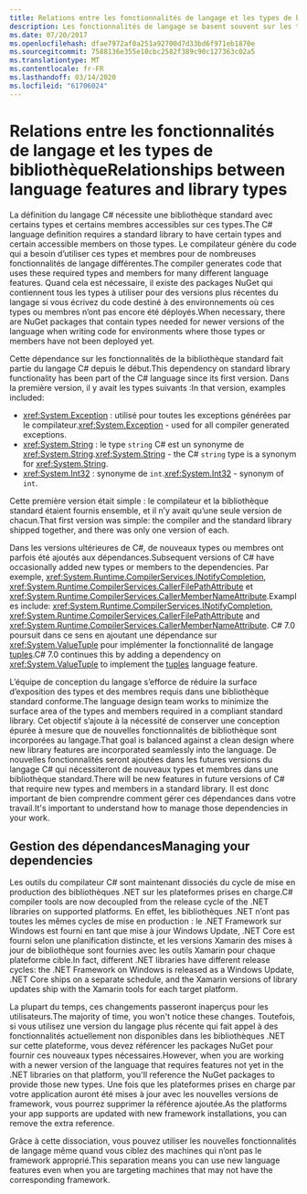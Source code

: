 ```yaml
---
title: Relations entre les fonctionnalités de langage et les types de bibliothèque | Microsoft Docs
description: Les fonctionnalités de langage se basent souvent sur les types de bibliothèque pour l’implémentation. Vous devez donc bien comprendre ces relations.
ms.date: 07/20/2017
ms.openlocfilehash: dfae7972af0a251a92700d7d33bd6f971eb1870e
ms.sourcegitcommit: 7588136e355e10cbc2582f389c90c127363c02a5
ms.translationtype: MT
ms.contentlocale: fr-FR
ms.lasthandoff: 03/14/2020
ms.locfileid: "61706024"
---
```

# <a name="relationships-between-language-features-and-library-types"></a><span data-ttu-id="0f746-104">Relations entre les fonctionnalités de langage et les types de bibliothèque</span><span class="sxs-lookup"><span data-stu-id="0f746-104">Relationships between language features and library types</span></span>

<span data-ttu-id="0f746-105">La définition du langage C# nécessite une bibliothèque standard avec certains types et certains membres accessibles sur ces types.</span><span class="sxs-lookup"><span data-stu-id="0f746-105">The C# language definition requires a standard library to have certain types and certain accessible members on those types.</span></span> <span data-ttu-id="0f746-106">Le compilateur génère du code qui a besoin d’utiliser ces types et membres pour de nombreuses fonctionnalités de langage différentes.</span><span class="sxs-lookup"><span data-stu-id="0f746-106">The compiler generates code that uses these required types and members for many different language features.</span></span> <span data-ttu-id="0f746-107">Quand cela est nécessaire, il existe des packages NuGet qui contiennent tous les types à utiliser pour des versions plus récentes du langage si vous écrivez du code destiné à des environnements où ces types ou membres n’ont pas encore été déployés.</span><span class="sxs-lookup"><span data-stu-id="0f746-107">When necessary, there are NuGet packages that contain types needed for newer versions of the language when writing code for environments where those types or members have not been deployed yet.</span></span>

<span data-ttu-id="0f746-108">Cette dépendance sur les fonctionnalités de la bibliothèque standard fait partie du langage C# depuis le début.</span><span class="sxs-lookup"><span data-stu-id="0f746-108">This dependency on standard library functionality has been part of the C# language since its first version.</span></span> <span data-ttu-id="0f746-109">Dans la première version, il y avait les types suivants :</span><span class="sxs-lookup"><span data-stu-id="0f746-109">In that version, examples included:</span></span>

* <span data-ttu-id="0f746-110"><xref:System.Exception> : utilisé pour toutes les exceptions générées par le compilateur.</span><span class="sxs-lookup"><span data-stu-id="0f746-110"><xref:System.Exception> - used for all compiler generated exceptions.</span></span>
* <span data-ttu-id="0f746-111"><xref:System.String> : le type `string` C# est un synonyme de <xref:System.String>.</span><span class="sxs-lookup"><span data-stu-id="0f746-111"><xref:System.String> - the C# `string` type is a synonym for <xref:System.String>.</span></span>
* <span data-ttu-id="0f746-112"><xref:System.Int32> : synonyme de `int`.</span><span class="sxs-lookup"><span data-stu-id="0f746-112"><xref:System.Int32> - synonym of `int`.</span></span>

<span data-ttu-id="0f746-113">Cette première version était simple : le compilateur et la bibliothèque standard étaient fournis ensemble, et il n’y avait qu’une seule version de chacun.</span><span class="sxs-lookup"><span data-stu-id="0f746-113">That first version was simple: the compiler and the standard library shipped together, and there was only one version of each.</span></span>

<span data-ttu-id="0f746-114">Dans les versions ultérieures de C#, de nouveaux types ou membres ont parfois été ajoutés aux dépendances.</span><span class="sxs-lookup"><span data-stu-id="0f746-114">Subsequent versions of C# have occasionally added new types or members to the dependencies.</span></span> <span data-ttu-id="0f746-115">Par exemple, <xref:System.Runtime.CompilerServices.INotifyCompletion>, <xref:System.Runtime.CompilerServices.CallerFilePathAttribute> et <xref:System.Runtime.CompilerServices.CallerMemberNameAttribute>.</span><span class="sxs-lookup"><span data-stu-id="0f746-115">Examples include: <xref:System.Runtime.CompilerServices.INotifyCompletion>, <xref:System.Runtime.CompilerServices.CallerFilePathAttribute> and <xref:System.Runtime.CompilerServices.CallerMemberNameAttribute>.</span></span> <span data-ttu-id="0f746-116">C# 7.0 poursuit dans ce sens en ajoutant une dépendance sur <xref:System.ValueTuple> pour implémenter la fonctionnalité de langage [tuples](../tuples.md).</span><span class="sxs-lookup"><span data-stu-id="0f746-116">C# 7.0 continues this by adding a dependency on <xref:System.ValueTuple> to implement the [tuples](../tuples.md) language feature.</span></span>

<span data-ttu-id="0f746-117">L’équipe de conception du langage s’efforce de réduire la surface d’exposition des types et des membres requis dans une bibliothèque standard conforme.</span><span class="sxs-lookup"><span data-stu-id="0f746-117">The language design team works to minimize the surface area of the types and members required in a compliant standard library.</span></span> <span data-ttu-id="0f746-118">Cet objectif s’ajoute à la nécessité de conserver une conception épurée à mesure que de nouvelles fonctionnalités de bibliothèque sont incorporées au langage.</span><span class="sxs-lookup"><span data-stu-id="0f746-118">That goal is balanced against a clean design where new library features are incorporated seamlessly into the language.</span></span> <span data-ttu-id="0f746-119">De nouvelles fonctionnalités seront ajoutées dans les futures versions du langage C# qui nécessiteront de nouveaux types et membres dans une bibliothèque standard.</span><span class="sxs-lookup"><span data-stu-id="0f746-119">There will be new features in future versions of C# that require new types and members in a standard library.</span></span> <span data-ttu-id="0f746-120">Il est donc important de bien comprendre comment gérer ces dépendances dans votre travail.</span><span class="sxs-lookup"><span data-stu-id="0f746-120">It's important to understand how to manage those dependencies in your work.</span></span>

## <a name="managing-your-dependencies"></a><span data-ttu-id="0f746-121">Gestion des dépendances</span><span class="sxs-lookup"><span data-stu-id="0f746-121">Managing your dependencies</span></span>

<span data-ttu-id="0f746-122">Les outils du compilateur C# sont maintenant dissociés du cycle de mise en production des bibliothèques .NET sur les plateformes prises en charge.</span><span class="sxs-lookup"><span data-stu-id="0f746-122">C# compiler tools are now decoupled from the release cycle of the .NET libraries on supported platforms.</span></span> <span data-ttu-id="0f746-123">En effet, les bibliothèques .NET n’ont pas toutes les mêmes cycles de mise en production : le .NET Framework sur Windows est fourni en tant que mise à jour Windows Update, .NET Core est fourni selon une planification distincte, et les versions Xamarin des mises à jour de bibliothèque sont fournies avec les outils Xamarin pour chaque plateforme cible.</span><span class="sxs-lookup"><span data-stu-id="0f746-123">In fact, different .NET libraries have different release cycles: the .NET Framework on Windows is released as a Windows Update, .NET Core ships on a separate schedule, and the Xamarin versions of library updates ship with the Xamarin tools for each target platform.</span></span>

<span data-ttu-id="0f746-124">La plupart du temps, ces changements passeront inaperçus pour les utilisateurs.</span><span class="sxs-lookup"><span data-stu-id="0f746-124">The majority of time, you won't notice these changes.</span></span> <span data-ttu-id="0f746-125">Toutefois, si vous utilisez une version du langage plus récente qui fait appel à des fonctionnalités actuellement non disponibles dans les bibliothèques .NET sur cette plateforme, vous devez référencer les packages NuGet pour fournir ces nouveaux types nécessaires.</span><span class="sxs-lookup"><span data-stu-id="0f746-125">However, when you are working with a newer version of the language that requires features not yet in the .NET libraries on that platform, you'll reference the NuGet packages to provide those new types.</span></span>
<span data-ttu-id="0f746-126">Une fois que les plateformes prises en charge par votre application auront été mises à jour avec les nouvelles versions de framework, vous pourrez supprimer la référence ajoutée.</span><span class="sxs-lookup"><span data-stu-id="0f746-126">As the platforms your app supports are updated with new framework installations, you can remove the extra reference.</span></span>

<span data-ttu-id="0f746-127">Grâce à cette dissociation, vous pouvez utiliser les nouvelles fonctionnalités de langage même quand vous ciblez des machines qui n’ont pas le framework approprié.</span><span class="sxs-lookup"><span data-stu-id="0f746-127">This separation means you can use new language features even when you are targeting machines that may not have the corresponding framework.</span></span>
